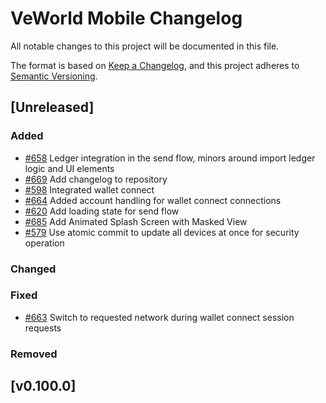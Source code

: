 # VeWorld Mobile Changelog
All notable changes to this project will be documented in this file.

The format is based on [Keep a Changelog](https://keepachangelog.com/en/1.0.0/),
and this project adheres to [Semantic Versioning](https://semver.org/spec/v2.0.0.html).

<!--

Use the following template to create a new Unreleased change log.
## [Unreleased]
### Added

### Changed

### Fixed

### Removed
-->

## [Unreleased]
### Added
- [#658](https://github.com/vechainfoundation/veworld-mobile/pull/658) Ledger integration in the send flow, minors around import ledger logic and UI elements
- [#669](https://github.com/vechainfoundation/veworld-mobile/pull/669) Add changelog to repository
- [#598](https://github.com/vechainfoundation/veworld-mobile/pull/598) Integrated wallet connect 
- [#664](https://github.com/vechainfoundation/veworld-mobile/pull/664) Added account handling for wallet connect connections
- [#620](https://github.com/vechainfoundation/veworld-mobile/pull/620) Add loading state for send flow
- [#685](https://github.com/vechainfoundation/veworld-mobile/issues/685) Add Animated Splash Screen with Masked View 
- [#579](https://github.com/vechainfoundation/veworld-mobile/issues/579) Use atomic commit to update all devices at once for security operation

### Changed

### Fixed
- [#663](https://github.com/vechainfoundation/veworld-mobile/pull/663) Switch to requested network during wallet connect session requests

### Removed

## [v0.100.0]
